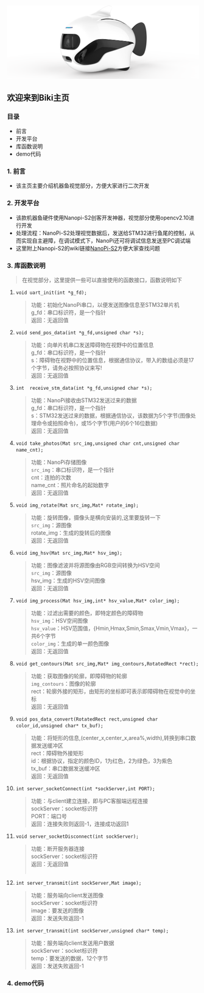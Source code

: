 ![img](/biki.png)

## 欢迎来到Biki主页<br>

### 目录

- 前言
- 开发平台
- 库函数说明
- demo代码

### 1. 前言
- 该主页主要介绍机器鱼视觉部分，方便大家进行二次开发<br>

### 2. 开发平台
- 该款机器鱼硬件使用Nanopi-S2创客开发神器，视觉部分使用opencv2.10进行开发<br>
- 处理流程：NanoPi-S2处理视觉数据后，发送给STM32进行鱼尾的控制，从而实现自主避障，在调试模式下，NanoPi还可将调试信息发送至PC调试端<br>
- 这里附上Nanopi-S2的wiki链接[NanoPi-S2](http://wiki.friendlyarm.com/wiki/index.php/NanoPi_S2/zh)方便大家查找问题

### 3. 库函数说明

>在视觉部分，这里提供一些可以直接使用的函数接口，函数说明如下

1. `void uart_init(int *g_fd);`

	>功能：初始化NanoPi串口，以便发送图像信息至STM32单片机<br>
	g_fd：串口标识符，是一个指针<br>
	返回：无返回值<br>
  
2. `void send_pos_data(int *g_fd,unsigned char *s);`

	>功能：向单片机串口发送障碍物在视野中的位置信息<br>
	g_fd：串口标识符，是一个指针<br>
	s：障碍物在视野中的位置信息，根据通信协议，带入的数组必须是17个字节，请务必按照协议来写!<br>
	返回：无返回值<br>
  
3. `int  receive_stm_data(int *g_fd,unsigned char *s);`

	>功能：NanoPi接收由STM32发送过来的数据<br>
	g_fd：串口标识符，是一个指针<br>
	s：STM32发送过来的数据，根据通信协议，该数据为5个字节(图像处理命令或拍照命令)，或15个字节(用户的6个16位数据)<br>
	返回：无返回值<br>
  
4. `void take_photos(Mat src_img,unsigned char cnt,unsigned char name_cnt);`

	>功能：NanoPi存储图像<br>
	`src_img`：串口标识符，是一个指针<br>
	cnt：连拍的次数<br>
	name_cnt：照片命名的起始数字<br>
	返回：无返回值<br>

5. `void img_rotate(Mat src_img,Mat* rotate_img);`
  
	>功能：旋转图像，摄像头是横向安装的,这里要旋转一下<br>
	`src_img`：源图像<br>
	rotate_img：生成的旋转后的图像<br>
	返回：无返回值<br>

6. `void img_hsv(Mat src_img,Mat* hsv_img);`

	>功能：图像滤波并将源图像由RGB空间转换为HSV空间<br>
	`src_img`：源图像<br>
	hsv_img：生成的HSV空间图像<br>
	返回：无返回值<br>
  
7. `void img_process(Mat hsv_img,int* hsv_value,Mat* color_img);`

	>功能：过滤出需要的颜色，即特定颜色的障碍物<br>
	`hsv_img`：HSV空间图像<br>
	`hsv_value`：HSV范围值，{Hmin,Hmax,Smin,Smax,Vmin,Vmax}，一共6个字节<br>
	`color_img`：生成的单一颜色图像<br>
	返回：无返回值<br>
  
8. `void get_contours(Mat src_img,Mat* img_contours,RotatedRect *rect);`

	>功能：获取图像的轮廓，即障碍物的轮廓<br>
	`img_contours`：图像的轮廓<br>
	rect：轮廓外接的矩形，由矩形的坐标即可表示即障碍物在视觉中的坐标<br>
	返回：无返回值<br>
  
9. `void pos_data_convert(RotatedRect rect,unsigned char color_id,unsigned char* tx_buf);`

	>功能：将矩形的信息,(center_x,center_x,area%,width),转换到串口数据发送缓冲区<br>
	rect：障碍物外接矩形<br>
	id：根据协议，指定的颜色ID，1为红色，2为绿色，3为紫色<br>
	tx_buf：串口数据发送缓冲区<br>
	返回：无返回值<br>
  
10. `int server_socketConnect(int *sockServer,int PORT);`

	>功能：与client建立连接，即与PC客服端远程连接<br>
	sockServer：socket标识符<br>
	PORT：端口号<br>
	返回：连接失败则返回-1，连接成功返回1<br>
  
11. `void server_socketDisconnect(int sockServer);`

	>功能：断开服务器连接<br>
	sockServer：socket标识符<br>
	返回：无返回值<br>
  
12. `int server_transmit(int sockServer,Mat image);`
 
	>功能：服务端向client发送图像<br>
	sockServer：socket标识符<br>
	image：要发送的图像<br>
	返回：发送失败返回-1<br>
  
13. `int server_transmit(int sockServer,unsigned char* temp);`

	>功能：服务端向client发送用户数据<br>
	sockServer：socket标识符<br>
	temp：要发送的数据，12个字节<br>
	返回：发送失败返回-1<br>


### 4. demo代码

